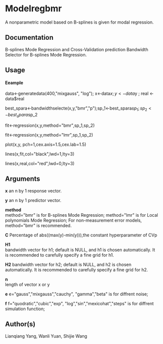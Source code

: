 # Modelregbmr
A nonparametric model based on B-splines is given for modal regression.


## Documentation
B-splines Mode Regression and Cross-Validation prediction  Bandwidth Selector for B-splines Mode Regression.

## Usage
#### Eeample
data<-generatedata(400,"mixgauss", "log"); x<-data$x ; y<-data$y ; real <-data$real

best_spara<-bandwidthselecte(x,y,"bmr","p");sp_1<-best_spara$sp_1;sp_2<-best_spara$sp_2

fit<-regression(x,y,method="bmr",sp_1,sp_2)

fit<-regression(x,y,method="lmr",sp_1,sp_2)

plot(x,y, pch=1,cex.axis=1.5,cex.lab=1.5)

lines(x,fit,col="black",lwd=1,lty=3)

lines(x,real,col="red",lwd=0,lty=3)


##  Arguments
**x**
an n by 1 response vector.

**y**
an n by 1 predictor vector.

**method**	
method="bmr" is for B-splines Mode Regression; method="lmr" is for Local polynomials Mode Regression;  For non-measurement error models, method="bmr" is recommended.

**C**
Percentage of abs((max(y)-min(y))),the constant hyperparameter of CVp

**H1**	
bandwidth vector for h1; default is NULL, and h1 is chosen automatically.  It is recommended to carefully specify a fine grid for h1.

**H2**
bandwidth vector for h2; default is NULL, and h2 is chosen automatically.  It is recommended to carefully specify a fine grid for h2.

**n**	
length of vector x or y

**e**
e="gauss","mixgauss","cauchy", "gamma","beta"  is for diffrent noise; 

**f**
f="quodratic","cubic","exp", "log","sin","mexicohat","steps" is for diffrent simulation function; 

## Author(s)
Lianqiang Yang, Wanli Yuan, Shijie Wang


